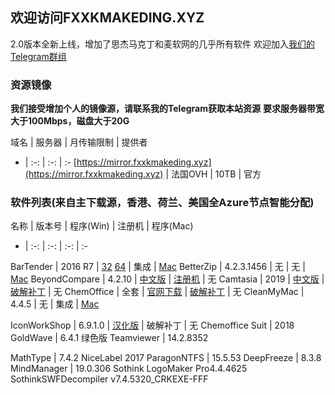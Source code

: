 ## 欢迎访问FXXKMAKEDING.XYZ

2.0版本全新上线，增加了思杰马克丁和麦软网的几乎所有软件
欢迎加入[我们的Telegram群组](https://t.me/fxxkmakeding)

### 资源镜像
**我们接受增加个人的镜像源，请联系我的Telegram获取本站资源**
**要求服务器带宽大于100Mbps，磁盘大于20G**

域名 | 服务器 | 月传输限制 | 提供者
- | :-: | :-: | :-
[https://mirror.fxxkmakeding.xyz](https://mirror.fxxkmakeding.xyz) | 法国OVH | 10TB | 官方

### 软件列表(来自主下载源，香港、荷兰、美国全Azure节点智能分配)

名称 | 版本号 | 程序(Win) | 注册机 | 程序(Mac)
- | :-: | :-: | :-: | :-

BarTender | 2016 R7 | [32](http://down.fxxkmakeding.xyz/Bartender/bt32.zip) [64](http://down.fxxkmakeding.xyz/Bartender/bt64.zip) | 集成 | [Mac](http://down.fxxkmakeding.xyz/Bartender/mac.zip)
BetterZip | 4.2.3.1456 | 无 | 无 | [Mac](http://down.fxxkmakeding.xyz/BetterZip/mac.zip)
BeyondCompare | 4.2.10 | [中文版](http://down.fxxkmakeding.xyz/BeyondCompare/beyondcomparezh.zip) | [注册机](http://down.fxxkmakeding.xyz/BeyondCompare/keygen.zip) | 无
Camtasia | 2019 | [中文版](http://down.fxxkmakeding.xyz/Camtasia/camtasia.zip) | [破解补丁](http://down.fxxkmakeding.xyz/Camtasia/crack.zip) | 无
ChemOffice | 全套 | [官网下载](https://www.perkinelmer.com.cn/Product/chemoffice-professional-chemofficepro) | [破解补丁](http://down.fxxkmakeding.xyz/ChemOffice/crack.zip) | 无
CleanMyMac | 4.4.5 | 无 | 集成 | [Mac](http://down.fxxkmakeding.xyz/CleanMyMac/cleanmymac.zip)

IconWorkShop | 6.9.1.0 | [汉化版]() | 破解补丁 | 无
Chemoffice Suit | 2018
GoldWave | 6.4.1 绿色版
Teamviewer | 14.2.8352

MathType | 7.4.2
NiceLabel 2017
ParagonNTFS | 15.5.53
DeepFreeze | 8.3.8
MindManager | 19.0.306
Sothink LogoMaker Pro4.4.4625
SothinkSWFDecompiler v7.4.5320_CRKEXE-FFF
